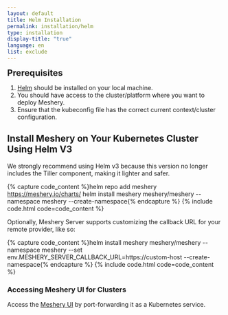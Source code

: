 ```yaml
---
layout: default
title: Helm Installation
permalink: installation/helm
type: installation
display-title: "true"
language: en
list: exclude
---
```


<div class="prereqs"><p><strong style="font-size: 20px;">Prerequisites</strong> </p> 
  <ol>
    <li><a href="https://helm.sh/docs/intro/install/" class="meshery-light">Helm</a>  should be installed on your local machine.</li>
    <li>You should have access to the cluster/platform where you want to deploy Meshery.</li>
    <li>Ensure that the kubeconfig file has the correct current context/cluster configuration.</li>
  </ol>
</div> 

## Install Meshery on Your Kubernetes Cluster Using Helm V3

We strongly recommend using Helm v3 because this version no longer includes the Tiller component, making it lighter and safer.

{% capture code_content %}helm repo add meshery https://meshery.io/charts/
helm install meshery meshery/meshery --namespace meshery --create-namespace{% endcapture %}
{% include code.html code=code_content %}
<br />

Optionally, Meshery Server supports customizing the callback URL for your remote provider, like so:

{% capture code_content %}helm install meshery meshery/meshery --namespace meshery --set env.MESHERY_SERVER_CALLBACK_URL=https://custom-host --create-namespace{% endcapture %}
{% include code.html code=code_content %}

### Accessing Meshery UI for Clusters

Access the [Meshery UI](/services/port-forward) by port-forwarding it as a Kubernetes service.